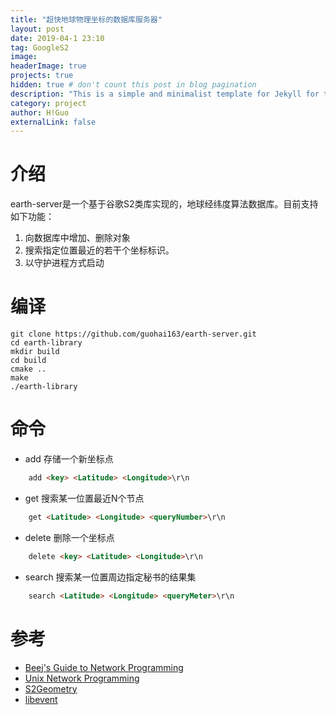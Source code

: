 ```yaml
---
title: "超快地球物理坐标的数据库服务器"
layout: post
date: 2019-04-1 23:10
tag: GoogleS2
image: 
headerImage: true
projects: true
hidden: true # don't count this post in blog pagination
description: "This is a simple and minimalist template for Jekyll for those who likes to eat noodles."
category: project
author: H!Guo
externalLink: false
---
```


# 介绍

earth-server是一个基于谷歌S2类库实现的，地球经纬度算法数据库。目前支持如下功能：

1. 向数据库中增加、删除对象
2. 搜索指定位置最近的若干个坐标标识。
3. 以守护进程方式启动

# 编译

~~~
git clone https://github.com/guohai163/earth-server.git
cd earth-library
mkdir build
cd build
cmake ..
make
./earth-library
~~~

# 命令
* add 存储一个新坐标点

~~~ html
    add <key> <Latitude> <Longitude>\r\n
~~~

* get 搜索某一位置最近N个节点

~~~ html
    get <Latitude> <Longitude> <queryNumber>\r\n
~~~
    
* delete 删除一个坐标点

~~~ html
    delete <key> <Latitude> <Longitude>\r\n
~~~

* search 搜索某一位置周边指定秘书的结果集

~~~ html
    search <Latitude> <Longitude> <queryMeter>\r\n
~~~

# 参考
* [Beej's Guide to Network Programming](http://beej.us/guide/bgnet/)
* [Unix Network Programming](http://www.unpbook.com/)
* [S2Geometry](http://s2geometry.io/)
* [libevent](http://libevent.org/)


